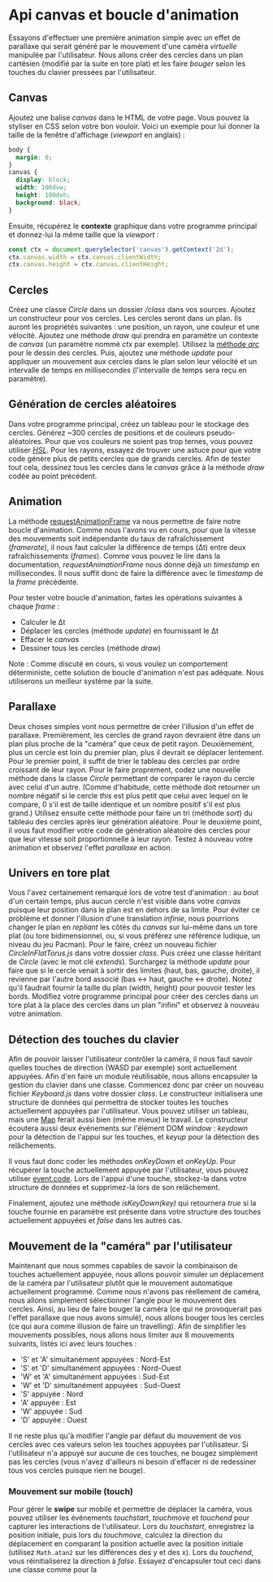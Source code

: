 # Api canvas et boucle d'animation

Essayons d'effectuer une première animation simple avec un effet de parallaxe qui serait généré par le mouvement d'une caméra *virtuelle* manipulée par l'utilisateur.
Nous allons créer des cercles dans un plan cartésien (modifié par la suite en tore plat) et les faire *bouger* selon les touches du clavier pressées par l'utilisateur.

## Canvas

Ajoutez une balise *canvas* dans le HTML de votre page. Vous pouvez la styliser en CSS selon votre bon vouloir.
Voici un exemple pour lui donner la taille de la fenêtre d'affichage (*viewport* en anglais) :

```css
body {
  margin: 0;
}
canvas {   
  display: block;
  width: 100dvw;
  height: 100dvh;
  background: black;
}
```

Ensuite, récupérez le **contexte** graphique dans votre programme principal et donnez-lui la même taille que la *viewport* :

```js
const ctx = document.querySelector('canvas').getContext('2d');
ctx.canvas.width = ctx.canvas.clientWidth;
ctx.canvas.height = ctx.canvas.clientHeight;
```

## Cercles

Créez une classe *Circle* dans un dossier */class* dans vos sources. Ajoutez un constructeur pour vos cercles. Les cercles seront dans un plan.
Ils auront les propriétés suivantes : une position, un rayon, une couleur et une vélocité. Ajoutez une méthode *draw* qui prendra en paramètre un contexte de *canvas* (un paramètre nommé *ctx* par exemple).
Utilisez la [méthode *arc*](https://developer.mozilla.org/fr/docs/Web/API/CanvasRenderingContext2D/arc) pour le dessin des cercles.
Puis, ajoutez une méthode *update* pour appliquer un mouvement aux cercles dans le plan selon leur vélocité et un intervalle de temps en millisecondes (l'intervalle de temps sera reçu en paramètre).

## Génération de cercles aléatoires

Dans votre programme principal, créez un tableau pour le stockage des cercles. Générez \~300 cercles de positions et de couleurs pseudo-aléatoires.
Pour que vos couleurs ne soient pas trop ternes, vous pouvez utiliser [*HSL*](https://developer.mozilla.org/fr/docs/Web/CSS/color_value/hsl).
Pour les rayons, essayez de trouver une astuce pour que votre code génère plus de petits cercles que de grands cercles.
Afin de tester tout cela, dessinez tous les cercles dans le *canvas* grâce à la méthode *draw* codée au point précédent.

## Animation

La méthode [requestAnimationFrame](https://developer.mozilla.org/fr/docs/Web/API/Window/requestAnimationFrame) va nous permettre de faire notre boucle d'animation.
Comme nous l'avons vu en cours, pour que la vitesse des mouvements soit indépendante du taux de rafraîchissement (*framerate*), il nous faut calculer la différence de temps (Δt) entre deux rafraîchissements (*frames*).
Comme vous pouvez le lire dans la documentation, *requestAnimationFrame* nous donne déjà un *timestamp* en millisecondes.
Il nous suffit donc de faire la différence avec le *timestamp* de la *frame* précédente.

Pour tester votre boucle d'animation, faites les opérations suivantes à chaque *frame* :

* Calculer le Δt
* Déplacer les cercles (méthode *update*) en fournissant le Δt
* Effacer le *canvas*
* Dessiner tous les cercles (méthode *draw*)

Note : Comme discuté en cours, si vous voulez un comportement déterministe, cette solution de boucle d'animation n'est pas adéquate. Nous utiliserons un meilleur système par la suite.

## Parallaxe

Deux choses simples vont nous permettre de créer l'illusion d'un effet de parallaxe. Premièrement, les cercles de grand rayon devraient être dans un plan plus proche de la "caméra" que ceux de petit rayon.
Deuxièmement, plus un cercle est loin du premier plan, plus il devrait se déplacer lentement. Pour le premier point, il suffit de trier le tableau des cercles par ordre croissant de leur rayon.
Pour le faire proprement, codez une nouvelle méthode dans la classe *Circle* permettant de comparer le rayon du cercle avec celui d'un autre.
(Comme d'habitude, cette méthode doit retourner un nombre négatif si le cercle *this* est plus petit que celui avec lequel on le compare, 0 s'il est de taille identique et un nombre positif s'il est plus grand.)
Utilisez ensuite cette méthode pour faire un tri (méthode *sort*) du tableau des cercles après leur génération aléatoire.
Pour le deuxième point, il vous faut modifier votre code de génération aléatoire des cercles pour que leur vitesse soit proportionnelle à leur rayon. Testez à nouveau votre animation et observez l'effet *parallaxe* en action.

## Univers en tore plat

Vous l'avez certainement remarqué lors de votre test d'animation : au bout d'un certain temps, plus aucun cercle n'est visible dans votre *canvas* puisque leur position dans le plan est en dehors de sa limite.
Pour éviter ce problème et donner l'illusion d'une translation *infinie*, nous pourrions changer le plan en *repliant* les côtés du *canvas* sur lui-même dans un tore plat (ou tore bidimensionnel, ou, si vous préférez une référence ludique, un niveau du jeu Pacman).
Pour le faire, créez un nouveau fichier *CircleInFlatTorus.js* dans votre dossier *class*. Puis créez une classe héritant de *Circle* (avec le mot clé *extends*). Surchargez la méthode *update* pour faire que si le cercle venait à sortir des limites (haut, bas, gauche, droite), il revienne par l'autre bord associé (bas <-> haut, gauche <-> droite). Notez qu'il faudrait fournir la taille du plan (width, height) pour pouvoir tester les bords.
Modifiez votre programme principal pour créer des cercles dans un tore plat à la place des cercles dans un plan "infini" et observez à nouveau votre animation.

## Détection des touches du clavier

Afin de pouvoir laisser l'utilisateur contrôler la caméra, il nous faut savoir quelles touches de direction (WASD par exemple) sont actuellement appuyées.
Afin d'en faire un module réutilisable, nous allons encapsuler la gestion du clavier dans une classe.
Commencez donc par créer un nouveau fichier *Keyboard.js* dans votre dossier *class*.
Le constructeur initialisera une structure de données qui permettra de stocker toutes les touches actuellement appuyées par l'utilisateur.
Vous pouvez utiliser un tableau, mais une [Map](https://developer.mozilla.org/en-US/docs/Web/JavaScript/Reference/Global_Objects/Map) ferait aussi bien (même mieux) le travail.
Le constructeur écoutera aussi deux événements sur l'élément DOM *window* : *keydown* pour la détection de l'appui sur les touches, et *keyup* pour la détection des relâchements.

Il vous faut donc coder les méthodes *onKeyDown* et *onKeyUp*. Pour récupérer la touche actuellement appuyée par l'utilisateur, vous pouvez utiliser [event.code](https://developer.mozilla.org/fr/docs/Web/API/KeyboardEvent/code). Lors de l'appui d'une touche, stockez-la dans votre structure de données et supprimez-la lors de son relâchement.

Finalement, ajoutez une méthode *isKeyDown(key)* qui retournera *true* si la touche fournie en paramètre est présente dans votre structure des touches actuellement appuyées et *false* dans les autres cas.

## Mouvement de la "caméra" par l'utilisateur

Maintenant que nous sommes capables de savoir la combinaison de touches actuellement appuyée, nous allons pouvoir simuler un déplacement de la caméra par l'utilisateur plutôt que le mouvement automatique actuellement programmé.
Comme nous n'avons pas réellement de caméra, nous allons simplement sélectionner l'angle pour le mouvement des cercles.
Ainsi, au lieu de faire bouger la caméra (ce qui ne provoquerait pas l'effet parallaxe que nous avons simulé), nous allons bouger tous les cercles (ce qui aura comme illusion de faire un travelling).
Afin de simplifier les mouvements possibles, nous allons nous limiter aux 8 mouvements suivants, listés ici avec leurs touches :

* 'S' et 'A' simultanément appuyées : Nord-Est
* 'S' et 'D' simultanément appuyées : Nord-Ouest
* 'W' et 'A' simultanément appuyées : Sud-Est
* 'W' et 'D' simultanément appuyées : Sud-Ouest
* 'S' appuyée : Nord
* 'A' appuyée : Est
* 'W' appuyée : Sud
* 'D' appuyée : Ouest

Il ne reste plus qu'à modifier l'angle par défaut du mouvement de vos cercles avec ces valeurs selon les touches appuyées par l'utilisateur.
Si l'utilisateur n'a appuyé sur aucune de ces touches, ne bougez simplement pas les cercles (vous n'avez d'ailleurs ni besoin d'effacer ni de redessiner tous vos cercles puisque rien ne bouge).

### Mouvement sur mobile (touch)

Pour gérer le **swipe** sur mobile et permettre de déplacer la caméra, vous pouvez utiliser les événements *touchstart*, *touchmove* et *touchend* pour capturer les interactions de l'utilisateur.
Lors du *touchstart*, enregistrez la position initiale, puis lors du *touchmove*, calculez la direction du déplacement en comparant la position actuelle avec la position initiale (utilisez `Math.atan2` sur les différences des y et des x).
Lors du *touchend*, vous réinitialiserez la direction à *false*.
Essayez d'encapsuler tout ceci dans une classe comme pour la
